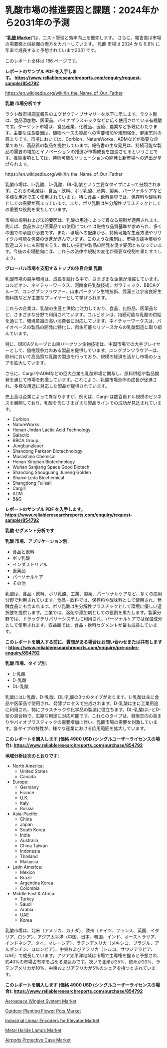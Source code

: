 <p><h1>乳酸市場の推進要因と課題：2024年から2031年の予測</h1></p><p>&ldquo;<strong><a href="https://www.reliableresearchreports.com/lactic-acids-r854792?utm_campaign=110&utm_medium=9&utm_source=Github&utm_content=ia&utm_term=03102024&utm_id=lactic-acids">乳酸 Market</a></strong>&rdquo;は、コスト管理と効率向上を優先します。 さらに、報告書は市場の需要面と供給面の両方をカバーしています。 乳酸 市場は 2024 から 9.8% に年率で成長すると予想されています2031 です。</p>
<p>このレポート全体は 186 ページです。</p>
<p><strong>レポートのサンプル PDF を入手します。&nbsp;<a href="https://www.reliableresearchreports.com/enquiry/request-sample/854792?utm_campaign=110&utm_medium=9&utm_source=Github&utm_content=ia&utm_term=03102024&utm_id=lactic-acids">https://www.reliableresearchreports.com/enquiry/request-sample/854792</a></strong></p>
<p><a href="https://en.wikipedia.org/wiki/In_the_Name_of_Our_Father?utm_campaign=110&utm_medium=9&utm_source=Github&utm_content=ia&utm_term=03102024&utm_id=lactic-acids">https://en.wikipedia.org/wiki/In_the_Name_of_Our_Father</a></p>
<p><strong>乳酸 市場分析です</strong></p>
<p><p>ラクト酸市場調査報告のエグゼクティブサマリーを以下に示します。ラクト酸は、食品添加物、医薬品、バイオプラスチックなどに広く使用されている有機酸です。ターゲット市場は、食品産業、化粧品、医療、農業など多岐にわたります。主要な成長要因は、植物ベースの製品への需要増加や規制強化、健康志向の高まりです。市場においては、Corbion、NatureWorks、ADMなどが重要な企業であり、高品質の製品を提供しています。報告書の主な発見は、持続可能な製品の需要の増加とイノベーションの推進が市場成長を加速させるということです。推奨事項としては、持続可能なソリューションの開発と新市場への進出が挙げられます。</p></p>
<p>https://en.wikipedia.org/wiki/In_the_Name_of_Our_Father</p>
<p><p>乳酸市場は、L-乳酸、D-乳酸、DL-乳酸という主要なタイプによって分類されます。これらの乳酸は、食品・飲料、ポリ乳酸、産業、製薬、パーソナルケアなど多様な用途で広く使用されています。特に食品・飲料業界では、保存料や酸味料としての需要が高まっています。また、ポリ乳酸は生分解性プラスチックとしての重要な役割を果たしています。</p><p>市場の規制および法的要因は、乳酸の用途によって異なる規制が適用されます。例えば、食品および医薬品での使用については厳格な品質基準が求められ、多くの国での承認が必要です。また、環境への配慮から、持続可能な生産方法やリサイクル可能な包装の促進が進んでいます。このような規制は、市場の競争環境や製造コストにも影響を与え、新しい技術や製品の開発を促す要因ともなっています。今後の市場動向には、これらの法律や規制の変化が重要な役割を果たすでしょう。</p></p>
<p><strong>グローバル市場を支配するトップの注目企業 乳酸</strong></p>
<p><p>乳酸市場の競争環境は、成長を続ける中で、さまざまな企業が活躍しています。コルビオン、ネイチャーワークス、河南金丹乳酸技術、ガラティック、BBCAグループ、ユングブンツラウアー、山東パークソン生物技術、武漢三江宇宙良好生物科技などが主要なプレイヤーとして挙げられます。</p><p>これらの企業は、乳酸の生産と供給に注力しており、食品、化粧品、医薬品など、さまざまな分野で利用されています。コルビオンは、持続可能な乳酸の供給を通じて、環境意識の高い消費者に対応しています。ネイチャーワークスは、バイオベースの製品の開発に特化し、再生可能なリソースからの乳酸製造に取り組んでいます。</p><p>特に、BBCAグループと山東パークソン生物技術は、中国市場での大手プレイヤーとして、価格競争力のある製品を提供しています。ユングブンツラウアーは、欧州において高品質な乳酸の製造を行っており、規模の経済を活かし市場のシェアを拡大しています。</p><p>さらに、CargillやADMなどの巨大企業も乳酸市場に関与し、原料供給や製品開発を通じて市場を刺激しています。これにより、乳酸市場全体の成長が促進され、多様な用途に対応した製品が提供されています。</p><p>売上高は企業によって異なりますが、例えば、Cargillは数百億ドル規模のビジネスを展開しており、乳酸を含むさまざまな製品ラインでの成功が見込まれています。</p></p>
<p><ul><li>Corbion</li><li>NatureWorks</li><li>Henan Jindan Lactic Acid Technology</li><li>Galactic</li><li>BBCA Group</li><li>Jungbunzlauer</li><li>Shandong Parkson Biotechnology</li><li>Musashino Chemical</li><li>Henan Xinghan Biotechnology</li><li>Wuhan Sanjiang Space Good Biotech</li><li>Shandong Shouguang Juneng Golden</li><li>Shanxi Leda Biochemical</li><li>Shangdong Fullsail</li><li>Cargill</li><li>ADM</li><li>B&G</li></ul></p>
<p><strong>レポートのサンプル PDF を入手します。 <a href="https://www.reliableresearchreports.com/enquiry/request-sample/854792?utm_campaign=110&utm_medium=9&utm_source=Github&utm_content=ia&utm_term=03102024&utm_id=lactic-acids">https://www.reliableresearchreports.com/enquiry/request-sample/854792</a></strong></p>
<p><strong>乳酸 セグメント分析です</strong></p>
<p><strong>乳酸 市場、アプリケーション別:</strong></p>
<p><ul><li>食品と飲料</li><li>ポリ乳酸</li><li>インダストリアル</li><li>医薬品</li><li>パーソナルケア</li><li>その他</li></ul></p>
<p><p>乳酸は、食品・飲料、ポリ乳酸、工業、製薬、パーソナルケアなど、多くの応用分野で利用されています。食品・飲料では、保存料や酸味料として使用され、発酵食品にも含まれます。ポリ乳酸は生分解性プラスチックとして環境に優しい選択肢を提供します。工業では、溶剤や添加剤としての役割を果たします。製薬分野では、ドラッグデリバリーシステムに利用され、パーソナルケアでは保湿成分として使用されます。収益面では、食品・飲料セグメントが最も成長しています。</p></p>
<p><strong>このレポートを購入する前に、質問がある場合はお問い合わせまたは共有します - <a href="https://www.reliableresearchreports.com/enquiry/pre-order-enquiry/854792?utm_campaign=110&utm_medium=9&utm_source=Github&utm_content=ia&utm_term=03102024&utm_id=lactic-acids">https://www.reliableresearchreports.com/enquiry/pre-order-enquiry/854792</a></strong></p>
<p><strong>乳酸 市場、タイプ別:</strong></p>
<p><ul><li>L-乳酸</li><li>D-乳酸</li><li>DL-乳酸</li></ul></p>
<p><p>乳酸にはL-乳酸、D-乳酸、DL-乳酸の3つのタイプがあります。L-乳酸は主に食品や医薬品で使用され、発酵プロセスで生成されます。D-乳酸は主に工業用途に利用され、特にプラスチックや化学品の製造に役立ちます。DL-乳酸はL-とD-型の混合物で、広範な用途に対応可能です。これらのタイプは、健康志向の高まりやバイオプラスティックの需要増加に伴い、乳酸市場の需要を刺激しています。各タイプの特性が、様々な産業における応用範囲を拡大しています。</p></p>
<p><strong>このレポートを購入します (価格 4900 USD (シングルユーザーライセンスの場合): <a href="https://www.reliableresearchreports.com/purchase/854792?utm_campaign=110&utm_medium=9&utm_source=Github&utm_content=ia&utm_term=03102024&utm_id=lactic-acids">https://www.reliableresearchreports.com/purchase/854792</a></strong></p>
<p><strong>地域分析は次のとおりです:</strong></p>
<p><ul>
    <li>
        North America:
        <ul>
            <li>United States</li>
            <li>Canada</li>
        </ul>
    </li>
    <li>
        Europe:
        <ul>
            <li>Germany</li>
            <li>France</li>
            <li>U.K.</li>
            <li>Italy</li>
            <li>Russia</li>
        </ul>
    </li>
    <li>
        Asia-Pacific:
        <ul>
            <li>China</li>
            <li>Japan</li>
            <li>South Korea</li>
            <li>India</li>
            <li>Australia</li>
            <li>China Taiwan</li>
            <li>Indonesia</li>
            <li>Thailand</li>
            <li>Malaysia</li>
        </ul>
    </li>
    <li>
        Latin America:
        <ul>
            <li>Mexico</li>
            <li>Brazil</li>
            <li>Argentina Korea</li>
            <li>Colombia</li>
        </ul>
    </li>
    <li>
        Middle East & Africa:
        <ul>
            <li>Turkey</li>
            <li>Saudi</li>
            <li>Arabia</li>
            <li>UAE</li>
            <li>Korea</li>
        </ul>
    </li>
    </ul></p>
<p><p>乳酸市場は、北米（アメリカ、カナダ）、欧州（ドイツ、フランス、英国、イタリア、ロシア）、アジア太平洋（中国、日本、韓国、インド、オーストラリア、インドネシア、タイ、マレーシア）、ラテンアメリカ（メキシコ、ブラジル、アルゼンチン、コロンビア）、中東およびアフリカ（トルコ、サウジアラビア、UAE）で成長しています。アジア太平洋地域は市場で主導権を握ると予想され、約40%の市場占有率を占める見込みです。次いで北米が25%、欧州が20%、ラテンアメリカが10%、中東およびアフリカが5%のシェアを持つとされています。</p></p>
<p><strong>このレポートを購入します (価格 4900 USD (シングルユーザーライセンスの場合): <a href="https://www.reliableresearchreports.com/purchase/854792?utm_campaign=110&utm_medium=9&utm_source=Github&utm_content=ia&utm_term=03102024&utm_id=lactic-acids">https://www.reliableresearchreports.com/purchase/854792</a></strong></p>
<p><p><a href="https://issuu.com/reportprime-2/docs/aerospace-winglet-system-market-siz_7a01835dd63482?utm_campaign=110&utm_medium=9&utm_source=Github&utm_content=ia&utm_term=03102024&utm_id=lactic-acids">Aerospace Winglet System Market</a></p><p><a href="https://github.com/FosterFahey91/Market-Research-Report-List-1/blob/main/outdoor-planting-flower-pots-market.md?utm_campaign=110&utm_medium=9&utm_source=Github&utm_content=ia&utm_term=03102024&utm_id=lactic-acids">Outdoor Planting Flower Pots Market</a></p><p><a href="https://github.com/Rekhakhatun65/Market-Research-Report-List-1/blob/main/industrial-linear-encoders-for-elevator-market.md?utm_campaign=110&utm_medium=9&utm_source=Github&utm_content=ia&utm_term=03102024&utm_id=lactic-acids">Industrial Linear Encoders for Elevator Market</a></p><p><a href="https://www.linkedin.com/pulse/metal-halide-lamps-market2024-2031-industry-insights-investment-qfosf?utm_campaign=110&utm_medium=9&utm_source=Github&utm_content=ia&utm_term=03102024&utm_id=lactic-acids">Metal Halide Lamps Market</a></p><p><a href="https://issuu.com/reportprime-2/docs/airpods-protective-case-market-size_7a2523e391ca2d?utm_campaign=110&utm_medium=9&utm_source=Github&utm_content=ia&utm_term=03102024&utm_id=lactic-acids">Airpods Protective Case Market</a></p></p>